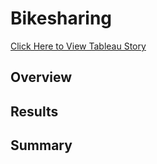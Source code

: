 # Bikesharing
[Click Here to View Tableau Story](https://public.tableau.com/app/profile/rob.c5817/viz/bikesharing_16371802028150/NYCCitiBike?publish=yes)
## Overview

## Results

## Summary